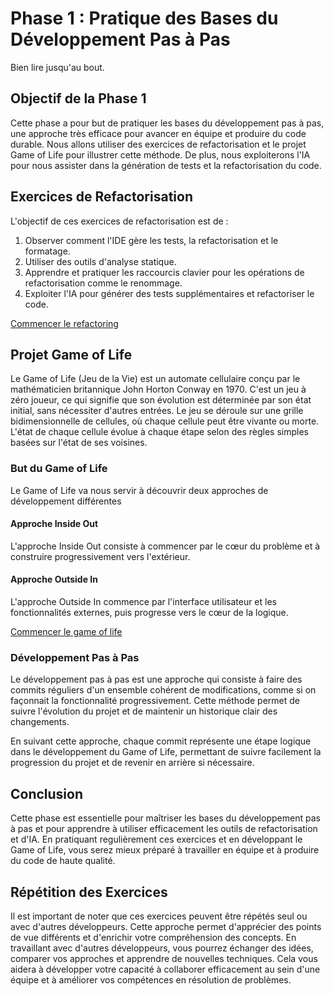 # Phase 1 : Pratique des Bases du Développement Pas à Pas

Bien lire jusqu'au bout.

## Objectif de la Phase 1

Cette phase a pour but de pratiquer les bases du développement pas à pas, une approche très efficace pour avancer en équipe et produire du code durable. Nous allons utiliser des exercices de refactorisation et le projet Game of Life pour illustrer cette méthode. De plus, nous exploiterons l'IA pour nous assister dans la génération de tests et la refactorisation du code.

## Exercices de Refactorisation

L'objectif de ces exercices de refactorisation est de :

1. Observer comment l'IDE gère les tests, la refactorisation et le formatage.
2. Utiliser des outils d'analyse statique.
3. Apprendre et pratiquer les raccourcis clavier pour les opérations de refactorisation comme le renommage.
4. Exploiter l'IA pour générer des tests supplémentaires et refactoriser le code.

[Commencer le refactoring](refactoring/readme.md)

## Projet Game of Life

Le Game of Life (Jeu de la Vie) est un automate cellulaire conçu par le mathématicien britannique John Horton Conway en 1970. C'est un jeu à zéro joueur, ce qui signifie que son évolution est déterminée par son état initial, sans nécessiter d'autres entrées. Le jeu se déroule sur une grille bidimensionnelle de cellules, où chaque cellule peut être vivante ou morte. L'état de chaque cellule évolue à chaque étape selon des règles simples basées sur l'état de ses voisines.

### But du Game of Life

Le Game of Life va nous servir à découvrir deux approches de développement différentes

#### Approche Inside Out

L'approche Inside Out consiste à commencer par le cœur du problème et à construire progressivement vers l'extérieur.

#### Approche Outside In

L'approche Outside In commence par l'interface utilisateur et les fonctionnalités externes, puis progresse vers le cœur de la logique.

[Commencer le game of life](game-of-life/readme.md)

### Développement Pas à Pas

Le développement pas à pas est une approche qui consiste à faire des commits réguliers d'un ensemble cohérent de modifications, comme si on façonnait la fonctionnalité progressivement. Cette méthode permet de suivre l'évolution du projet et de maintenir un historique clair des changements.

En suivant cette approche, chaque commit représente une étape logique dans le développement du Game of Life, permettant de suivre facilement la progression du projet et de revenir en arrière si nécessaire.

## Conclusion

Cette phase est essentielle pour maîtriser les bases du développement pas à pas et pour apprendre à utiliser efficacement les outils de refactorisation et d'IA. En pratiquant regulièrement ces exercices et en développant le Game of Life, vous serez mieux préparé à travailler en équipe et à produire du code de haute qualité.

## Répétition des Exercices

Il est important de noter que ces exercices peuvent être répétés seul ou avec d'autres développeurs. Cette approche permet d'apprécier des points de vue différents et d'enrichir votre compréhension des concepts. En travaillant avec d'autres développeurs, vous pourrez échanger des idées, comparer vos approches et apprendre de nouvelles techniques. Cela vous aidera à développer votre capacité à collaborer efficacement au sein d'une équipe et à améliorer vos compétences en résolution de problèmes.
